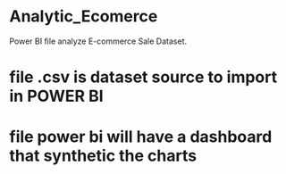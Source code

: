# Analytic_Ecomerce
Power BI file analyze E-commerce Sale Dataset.
# file .csv is dataset source to import in POWER BI
# file power bi will have a dashboard that synthetic the charts
